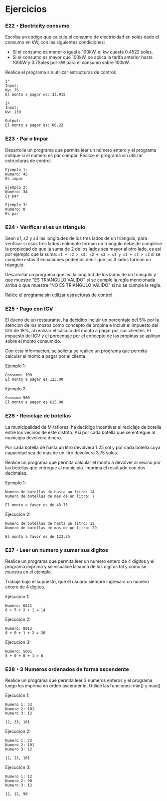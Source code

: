# Ejercicios
### E22・Electricity consume
Escriba un código que calcule el consumo de electricidad en soles dado el consumo en kW, con las siguientes condiciones:
- Si el consumo es menor o igual a 100kW, el kw cuesta 0.4522 soles.
- Si el consumo es mayor que 100kW, se aplica la tarifa anterior hasta 100kW y 0.7Soles por kW para el consumo sobre 100kW.

Realice el programa sin utilizar estructuras de control:

```
1°
Input:
Kw: 75
El monto a pagar es: 33.915

2º
Input:
Kw: 130

Output:
El monto a pagar es: 66.22
```
### E23・Par o Impar
Desarrolle un programa que permita leer un número entero y el programa indique si el 
número es par o impar.
Realice el programa sin utilizar estructuras de control.

```
Ejemplo 1:
Numero: 45
Es impar

Ejemplo 2:
Numero: 34
Es par

Ejemplo 3:
Numero: 0
Es par
```

### E24・Verificar si es un triangulo
Sean _s1_, _s2_ y _s3_ las longitudes de los tres lados de un triangulo, para verificar si esos tres lados realmente forman un triangulo debe de cumplirse la propiedad de que la suma de 2 de los lados sea mayor al otro lado, es asi por ejemplo que la suma:
`s1 + s2 > s3, s2 + s3 > s1 y s1 + s3 > s2`
si se cumplen estas 3 ecuaciones podemos decir que los 3 lados forman un triangulo.

Desarrollar un programa que lea la longitud de los lados de un triangulo y que muestre "ES TRIANGULO VALIDO" si se cumple la regla mencionada arriba o que muestre "NO ES TRIANGULO VALIDO" si no se cumple la regla.

Ralice el programa sin utilizar estructuras de control.

### E25・Pago con IGV

El dueno de un restaurante, ha decidido incluir un porcentaje del 5% por la atencion de los mozos como concepto de propina e incluir el impuesto del IGV de 18%, al realizar el calculo del monto a pagar por sus clientes.
El impuesto del IGV y el porcentaje por el concepto de las propinas se aplican sobre el monto consumido.

Con esta informacion, se solicita se realice un programa que permita calcular el monto a pagar por el cliente.

Ejemplo 1:
```
Consumo: 100
El monto a pagar es 123.00
```
Ejemplo 2:
```
Consumo 500
El monto a pagar es 615.00
```

### E26・Reciclaje de botellas
La municipalidad de Miraflores, ha decidigo incentivar el reciclaje de botella entre los vecinos de este distrito. Asi por cada botella que se entregue al municipio devolvera dinero.

Por cada botella de hasta un litro devolvera 1.25 sol y por cada botella cuya capacidad sea de mas de un litro devolvera 3.75 soles.

Realice un programa que permita calcular el monto a devolver al vecino por las botellas que entregue al municipio.
Imprima el resultado con dos decimales.

Ejemplo 1:
```
Numero de botellas de hasta un litro: 14
Numero de botellas de mas de un litro: 7

El monto a favor es de 43.75
```

Ejecucion 2:
```
Numero de botellas de hasta un litro: 12
Numero de botellas de mas de un litro: 29

El monto a favor es de 123.75
```

### E27・Leer un numero y sumar sus digitos
Realice un programa que permita leer un numero entero de 4 digitos y el programa imprima y se visualice la suma de los digitos tal y como se muestra en el ejemplo.

Trabaje bajo el supuesto, que el usuario siempre ingresara un numero entero de 4 digitos.

Ejecucion 1:
```
Numero: 6521
6 + 5 + 2 + 1 = 14
```

Ejecucion 2:
```
Numero: 8912
8 + 9 + 1 + 2 = 20
```

Ejecucion 3:
```
Numero: 5001
5 + 0 + 0 + 1 = 6
```

### E28・3 Numeros ordenados de forma ascendente
Realice un programa que permita leer 3 numeros enteros y el programa luego los imprima en orden ascendente.
Utilice las funciones: min() y max()

Ejecucion 1:
```
Numero 1: 33
Numero 2: 101
Numero 3: 12

12, 33, 101
```

Ejecucion 2:
```
Numero 1: 23
Numero 2: 101
Numero 3: 12

12, 23, 101
```

Ejecucion 3:
```
Numero 1: 12
Numero 2: 90
Numero 3: 12

12, 12, 90
```